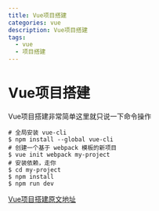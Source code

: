 ```yaml
---
title: Vue项目搭建
categories: vue
description: Vue项目搭建
tags:
  - vue
  - 项目搭建
---
```

# Vue项目搭建
Vue项目搭建非常简单这里就只说一下命令操作
```
# 全局安装 vue-cli
$ npm install --global vue-cli
# 创建一个基于 webpack 模板的新项目
$ vue init webpack my-project
# 安装依赖，走你
$ cd my-project
$ npm install
$ npm run dev
```
<a href = "https://cn.vuejs.org/v2/guide/installation.html">Vue项目搭建原文地址</a>
